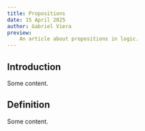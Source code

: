 ```yaml
---
title: Propositions
date: 15 April 2025
author: Gabriel Viera
preview: 
    An article about propositions in logic.
---
```


## Introduction
Some content.

## Definition
Some content.
